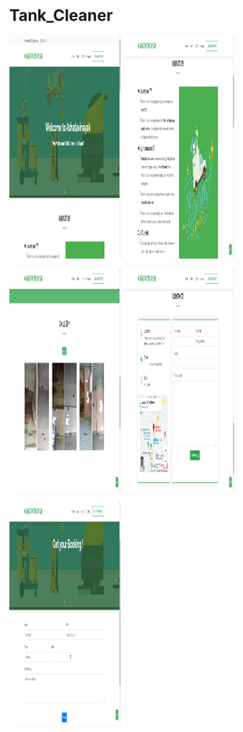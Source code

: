 # Tank_Cleaner

 <img src="https://github.com/Amit-1001/Tank_Cleaner/blob/master/img/img1.png" width="200" height="400">        <img src="https://github.com/Amit-1001/Tank_Cleaner/blob/master/img/img2.png" width="200" height="400">

  <img src="https://github.com/Amit-1001/Tank_Cleaner/blob/master/img/img3.png" width="200" height="400">         <img src="https://github.com/Amit-1001/Tank_Cleaner/blob/master/img/img4.png" width="200" height="400">
  
  <img src="https://github.com/Amit-1001/Tank_Cleaner/blob/master/img/img5.png" width="200" height="400">
  
